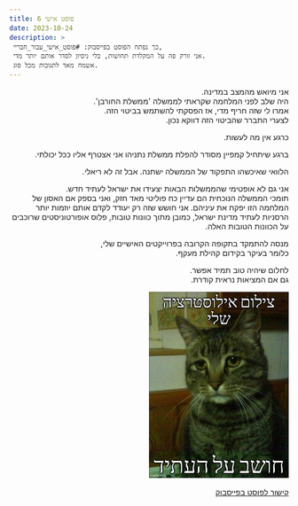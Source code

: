 ```yaml
---
title: פוסט אישי 6
date: 2023-10-24
description: >
 כך נפתח הפוסט בפייסבוק: #פוסט_אישי_עבור_חבריי,
 אני זורק פה על המקלדת תחושות, בלי ניסיון לסדר אותם יותר מדי.
 אשמח מאד לתגובות מכל סוג.
---
```

<div dir="rtl">

אני מיואש מהמצב במדינה.   
היה שלב לפני המלחמה שקראתי לממשלה 'ממשלת החורבן'.   
אמרו לי שזה חריף מדי, אז הפסקתי להשתמש בביטוי הזה.   
לצערי התברר שהביטוי הזה דווקא נכון.

כרגע אין מה לעשות.

ברגע שיתחיל קמפיין מסודר להפלת ממשלת נתניהו אני אצטרף אליו ככל יכולתי.

הלוואי שאיכשהו התפקוד של הממשלה ישתנה. אבל זה לא ריאלי.

אני גם לא אופטימי שהממשלות הבאות יצעידו את ישראל לעתיד חדש.   
תומכי הממשלה הנוכחית הם עדיין כח פוליטי מאד חזק, ואני בספק אם האסון של המלחמה הזו יפקח את עיניהם. אני חושש שזה רק יעודד לקדם אותם יוזמות יותר הרסניות לעתיד מדינת ישראל, כמובן מתוך כוונות טובות, פלוס אופורטוניסטים שרוכבים על הכוונות הטובות האלה.

מנסה להתמקד בתקופה הקרובה בפרוייקטים האישיים שלי,   
כלומר בעיקר בקידום קהילת מעקף.

לחלום שיהיה טוב תמיד אפשר.   
גם אם המציאות נראית קודרת.

<img src="https://github.com/UrielOfir/personal-website/blob/main/assets/images/sad_cat.jpeg?raw=true" style="width: 50%"/>

[קישור לפוסט בפייסבוק](https://www.facebook.com/urielofir86/posts/2584648098388959)
</div>
